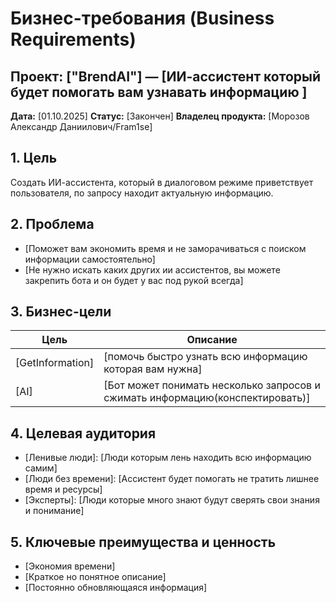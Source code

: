 # Бизнес-требования (Business Requirements)

## Проект: ["BrendAI"] — [ИИ-ассистент который будет помогать вам узнавать информацию ]

**Дата:** [01.10.2025]
**Статус:** [Закончен]
**Владелец продукта:** [Морозов Александр Даниилович/Fram1se]

## 1. Цель
Создать ИИ-ассистента, который в диалоговом режиме приветствует пользователя, по запросу находит актуальную информацию.

## 2. Проблема
- [Поможет вам экономить время и не заморачиваться с поиском информации самостоятельно]
- [Не нужно искать каких других ии ассистентов, вы можете закрепить бота и он будет у вас под рукой всегда] 

## 3. Бизнес-цели
| Цель | Описание |
|------|----------|
| [GetInformation] | [помочь быстро узнать всю информацию которая вам нужна] |
| [AI] | [Бот может понимать несколько запросов и сжимать информацию(конспектировать)] |

## 4. Целевая аудитория
- [Ленивые люди]: [Люди которым лень находить всю информацию самим]
- [Люди без времени]: [Ассистент будет помогать не тратить лишнее время и ресурсы]
- [Эксперты]: [Люди которые много знают будут сверять свои знания и понимание]

## 5. Ключевые преимущества и ценность
- [Экономия времени]
- [Краткое но понятное описание]
- [Постоянно обновляющаяся информация]